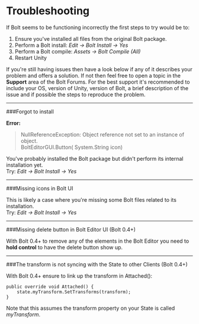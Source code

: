 # Troubleshooting

If Bolt seems to be functioning incorrectly the first steps to try would be to:

1. Ensure you've installed all files from the original Bolt package.
2. Perform a Bolt install: *Edit -> Bolt Install -> Yes*
3. Perform a Bolt compile: *Assets -> Bolt Compile (All)*
4. Restart Unity

If you're still having issues then have a look below if any of it describes your problem and offers a solution. 
If not then feel free to open a topic in the **Support** area of the Bolt Forums.
For the best support it's recommended to include your OS, version of Unity, version of Bolt, a brief description of the issue and if possible the steps to reproduce the problem.

---

###Forgot to install

**Error:**

> NullReferenceException: Object reference not set to an instance of object.  
> BoltEditorGUI.Button( System.String icon)

You've probably installed the Bolt package but didn't perform its internal installation yet.  
Try: *Edit -> Bolt Install -> Yes*

---

###Missing icons in Bolt UI

This is likely a case where you're missing some Bolt files related to its installation.  
Try: *Edit -> Bolt Install -> Yes*

---

###Missing delete button in Bolt Editor UI (Bolt 0.4+)

With Bolt 0.4+ to remove any of the elements in the Bolt Editor you need to **hold control** to have the delete button show up.

---

###The transform is not syncing with the State to other Clients (Bolt 0.4+)

With Bolt 0.4+ ensure to link up the transform in Attached():

    public override void Attached() {
        state.myTransform.SetTransforms(transform);
    }
    
Note that this assumes the transform property on your State is called *myTransform*.
